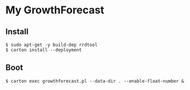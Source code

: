 # My GrowthForecast

## Install

    $ sudo apt-get -y build-dep rrdtool
    $ carton install --deployment

## Boot

    $ carton exec growthforecast.pl --data-dir . --enable-float-number &
